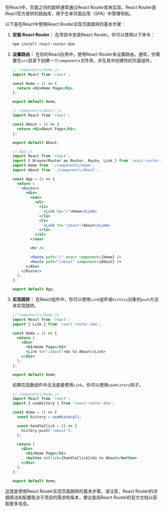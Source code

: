 




在React中，页面之间的跳转通常通过React Router库来实现。React Router是React官方提供的路由库，用于在单页面应用（SPA）中管理导航。

以下是在React中使用React Router实现页面跳转的基本步骤：

1. **安装 React Router：**
   在项目中安装React Router。你可以使用以下命令：

   ```bash
   npm install react-router-dom
   ```

2. **设置路由：**
   在你的React应用中，使用React Router来设置路由。通常，你需要在`src`目录下创建一个`components`文件夹，并在其中创建你的页面组件。

   ```jsx
   // components/Home.js
   import React from 'react';

   const Home = () => {
     return <h1>Home Page</h1>;
   };

   export default Home;
   ```

   ```jsx
   // components/About.js
   import React from 'react';

   const About = () => {
     return <h1>About Page</h1>;
   };

   export default About;
   ```

   ```jsx
   // App.js
   import React from 'react';
   import { BrowserRouter as Router, Route, Link } from 'react-router-dom';
   import Home from './components/Home';
   import About from './components/About';

   const App = () => {
     return (
       <Router>
         <div>
           <nav>
             <ul>
               <li>
                 <Link to="/">Home</Link>
               </li>
               <li>
                 <Link to="/about">About</Link>
               </li>
             </ul>
           </nav>

           <hr />

           <Route path="/" exact component={Home} />
           <Route path="/about" component={About} />
         </div>
       </Router>
     );
   };

   export default App;
   ```

3. **实现跳转：**
   在React组件中，你可以使用`Link`组件或`history`对象的`push`方法来实现跳转。

   ```jsx
   // components/Home.js
   import React from 'react';
   import { Link } from 'react-router-dom';

   const Home = () => {
     return (
       <div>
         <h1>Home Page</h1>
         <Link to="/about">Go to About</Link>
       </div>
     );
   };

   export default Home;
   ```

   如果在函数组件中无法直接使用`Link`，你可以使用`useHistory`钩子。

   ```jsx
   // components/Home.js
   import React from 'react';
   import { useHistory } from 'react-router-dom';

   const Home = () => {
     const history = useHistory();

     const handleClick = () => {
       history.push('/about');
     };

     return (
       <div>
         <h1>Home Page</h1>
         <button onClick={handleClick}>Go to About</button>
       </div>
     );
   };

   export default Home;
   ```

这就是使用React Router实现页面跳转的基本步骤。请注意，React Router的详细用法和配置取决于项目的需求和版本，建议查阅React Router的官方文档以获取更多信息。